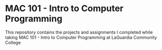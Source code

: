 # MAC 101 - Intro to Computer Programming

This repository contains the projects and assignments I completed while taking MAC 101 - Intro to Computer Programming at LaGuardia Community College
